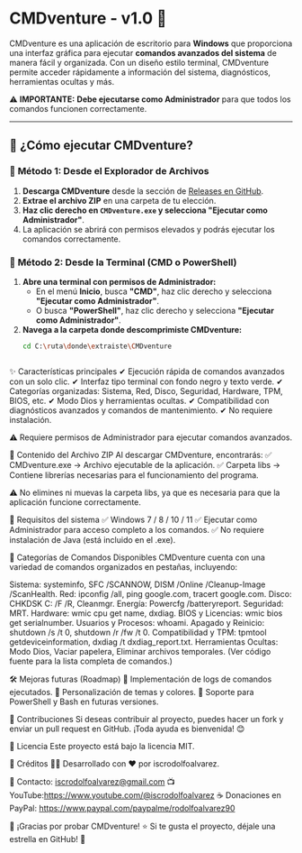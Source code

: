 # CMDventure - v1.0 🚀  

CMDventure es una aplicación de escritorio para **Windows** que proporciona una interfaz gráfica para ejecutar **comandos avanzados del sistema** de manera fácil y organizada. Con un diseño estilo terminal, CMDventure permite acceder rápidamente a información del sistema, diagnósticos, herramientas ocultas y más.

⚠ **IMPORTANTE:** **Debe ejecutarse como Administrador** para que todos los comandos funcionen correctamente.

---

## 🚀 ¿Cómo ejecutar CMDventure?  

### 📌 **Método 1: Desde el Explorador de Archivos**  
1. **Descarga CMDventure** desde la sección de [Releases en GitHub](https://github.com/iscrodolfo/CMDventure/releases).  
2. **Extrae el archivo ZIP** en una carpeta de tu elección.  
3. **Haz clic derecho en `CMDventure.exe` y selecciona "Ejecutar como Administrador"**.  
4. La aplicación se abrirá con permisos elevados y podrás ejecutar los comandos correctamente.  

### 📌 **Método 2: Desde la Terminal (CMD o PowerShell)**  
1. **Abre una terminal con permisos de Administrador:**  
   - En el menú **Inicio**, busca **"CMD"**, haz clic derecho y selecciona **"Ejecutar como Administrador"**.  
   - O busca **"PowerShell"**, haz clic derecho y selecciona **"Ejecutar como Administrador"**.  
2. **Navega a la carpeta donde descomprimiste CMDventure:**  
   ```bash
   cd C:\ruta\donde\extraiste\CMDventure



✨ Características principales
✔ Ejecución rápida de comandos avanzados con un solo clic.
✔ Interfaz tipo terminal con fondo negro y texto verde.
✔ Categorías organizadas: Sistema, Red, Disco, Seguridad, Hardware, TPM, BIOS, etc.
✔ Modo Dios y herramientas ocultas.
✔ Compatibilidad con diagnósticos avanzados y comandos de mantenimiento.
✔ No requiere instalación.

⚠ Requiere permisos de Administrador para ejecutar comandos avanzados.


📂 Contenido del Archivo ZIP
Al descargar CMDventure, encontrarás:
✅ CMDventure.exe → Archivo ejecutable de la aplicación.
✅ Carpeta libs → Contiene librerías necesarias para el funcionamiento del programa.

⚠ No elimines ni muevas la carpeta libs, ya que es necesaria para que la aplicación funcione correctamente.


🔧 Requisitos del sistema
✅ Windows 7 / 8 / 10 / 11
✅ Ejecutar como Administrador para acceso completo a los comandos.
✅ No requiere instalación de Java (está incluido en el .exe).


📂 Categorías de Comandos Disponibles
CMDventure cuenta con una variedad de comandos organizados en pestañas, incluyendo:

Sistema: systeminfo, SFC /SCANNOW, DISM /Online /Cleanup-Image /ScanHealth.
Red: ipconfig /all, ping google.com, tracert google.com.
Disco: CHKDSK C: /F /R, Cleanmgr.
Energía: Powercfg /batteryreport.
Seguridad: MRT.
Hardware: wmic cpu get name, dxdiag.
BIOS y Licencias: wmic bios get serialnumber.
Usuarios y Procesos: whoami.
Apagado y Reinicio: shutdown /s /t 0, shutdown /r /fw /t 0.
Compatibilidad y TPM: tpmtool getdeviceinformation, dxdiag /t dxdiag_report.txt.
Herramientas Ocultas: Modo Dios, Vaciar papelera, Eliminar archivos temporales.
(Ver código fuente para la lista completa de comandos.)

🛠️ Mejoras futuras (Roadmap)
🔹 Implementación de logs de comandos ejecutados.
🔹 Personalización de temas y colores.
🔹 Soporte para PowerShell y Bash en futuras versiones.

🤝 Contribuciones
Si deseas contribuir al proyecto, puedes hacer un fork y enviar un pull request en GitHub.
¡Toda ayuda es bienvenida! 😊

📜 Licencia
Este proyecto está bajo la licencia MIT.

📝 Créditos
👨‍💻 Desarrollado con ❤️ por iscrodolfoalvarez.

📧 Contacto: iscrodolfoalvarez@gmail.com
📺 YouTube:https://www.youtube.com/@iscrodolfoalvarez
☕ Donaciones en PayPal: https://www.paypal.com/paypalme/rodolfoalvarez90

🚀 ¡Gracias por probar CMDventure! ⭐
Si te gusta el proyecto, déjale una estrella en GitHub! 🌟
